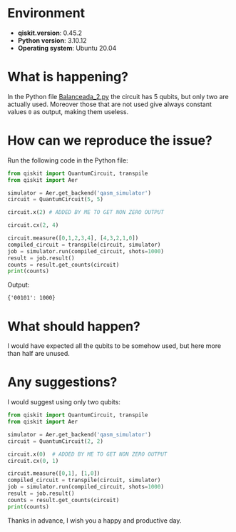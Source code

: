 
# Environment

- **qiskit.__version__**: 0.45.2
- **Python version**: 3.10.12
- **Operating system**: Ubuntu 20.04

# What is happening?
In the Python file [Balanceada_2.py](https://github.com/Nat15005/DeutschYDeutsch-Jozsa/blob/07c15bcc325bfc04979230769f4075e1124fb0b9/Funciones_DEUTSCH-JOZSA/Balanceada_2.py) the circuit has 5 qubits, but only two are actually used. Moreover those that are not used give always constant values `0` as output, making them useless.

# How can we reproduce the issue?
Run the following code in the Python file:

```python
from qiskit import QuantumCircuit, transpile
from qiskit import Aer

simulator = Aer.get_backend('qasm_simulator')
circuit = QuantumCircuit(5, 5)

circuit.x(2) # ADDED BY ME TO GET NON ZERO OUTPUT

circuit.cx(2, 4)

circuit.measure([0,1,2,3,4], [4,3,2,1,0])
compiled_circuit = transpile(circuit, simulator)
job = simulator.run(compiled_circuit, shots=1000)
result = job.result()
counts = result.get_counts(circuit)
print(counts)
```
Output:
```
{'00101': 1000}
```

# What should happen?
I would have expected all the qubits to be somehow used, but here more than half are unused.

# Any suggestions?
I would suggest using only two qubits:

```python
from qiskit import QuantumCircuit, transpile
from qiskit import Aer

simulator = Aer.get_backend('qasm_simulator')
circuit = QuantumCircuit(2, 2)

circuit.x(0)  # ADDED BY ME TO GET NON ZERO OUTPUT
circuit.cx(0, 1)

circuit.measure([0,1], [1,0])
compiled_circuit = transpile(circuit, simulator)
job = simulator.run(compiled_circuit, shots=1000)
result = job.result()
counts = result.get_counts(circuit)
print(counts)
```

Thanks in advance, I wish you a happy and productive day.

